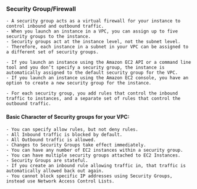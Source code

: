 ### Security Group/Firewall
    - A security group acts as a virtual firewall for your instance to control inbound and outbound traffic. 
    - When you launch an instance in a VPC, you can assign up to five security groups to the instance. 
    - Security groups act at the instance level, not the subnet level. 
    - Therefore, each instance in a subnet in your VPC can be assigned to a different set of security groups.

    - If you launch an instance using the Amazon EC2 API or a command line tool and you don’t specify a security group, the instance is automatically assigned to the default security group for the VPC. 
    - If you launch an instance using the Amazon EC2 console, you have an option to create a new security group for the instance.

    - For each security group, you add rules that control the inbound traffic to instances, and a separate set of rules that control the outbound traffic. 
 

 #### Basic Character of Security groups for your VPC:

    - You can specify allow rules, but not deny rules.
    - All Inbound traffic is blocked by default.
    - All Outbound traffic is allowed.
    - Changes to Security Groups take effect immediately.
    - You can have any number of EC2 instances within a security group.
    - You can have multiple security groups attached to EC2 Instances.
    - Security Groups are stateful.
    - If you create an inbound rule allowing traffic in, that traffic is automatically allowed back out again.
    - You cannot block specific IP addresses using Security Groups, instead use Network Access Control Lists.
    
